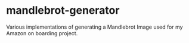 # mandlebrot-generator
Various implementations of generating a Mandlebrot Image used for my Amazon on boarding project.
